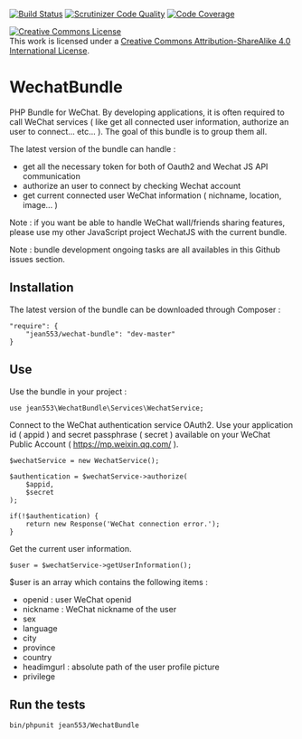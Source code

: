 [![Build Status](https://travis-ci.org/jean553/WechatBundle.svg?branch=master)](https://travis-ci.org/jean553/WechatBundle)
[![Scrutinizer Code Quality](https://scrutinizer-ci.com/g/jean553/WechatBundle/badges/quality-score.png?b=master)](https://scrutinizer-ci.com/g/jean553/WechatBundle/?branch=master)
[![Code Coverage](https://scrutinizer-ci.com/g/jean553/WechatBundle/badges/coverage.png?b=master)](https://scrutinizer-ci.com/g/jean553/WechatBundle/?branch=master)

<a rel="license" href="http://creativecommons.org/licenses/by-sa/4.0/"><img alt="Creative Commons License" style="border-width:0" src="https://i.creativecommons.org/l/by-sa/4.0/88x31.png" /></a><br />This work is licensed under a <a rel="license" href="http://creativecommons.org/licenses/by-sa/4.0/">Creative Commons Attribution-ShareAlike 4.0 International License</a>.

# WechatBundle

PHP Bundle for WeChat. By developing applications, it is often required to call WeChat services ( like get all connected user information, authorize an user to connect... etc... ). The goal of this bundle is to group them all. 

The latest version of the bundle can handle :
 - get all the necessary token for both of Oauth2 and Wechat JS API communication
 - authorize an user to connect by checking Wechat account
 - get current connected user WeChat information ( nichname, location, image... )

Note : if you want be able to handle WeChat wall/friends sharing features, please use my other JavaScript project WechatJS with the current bundle.

Note : bundle development ongoing tasks are all availables in this Github issues section.

## Installation

The latest version of the bundle can be downloaded through Composer :

```
"require": {
    "jean553/wechat-bundle": "dev-master"
}
```

## Use

Use the bundle in your project :

```
use jean553\WechatBundle\Services\WechatService;
```

Connect to the WeChat authentication service OAuth2. Use your application id ( appid ) and secret passphrase ( secret ) available on your WeChat Public Account ( https://mp.weixin.qq.com/ ).

```
$wechatService = new WechatService();

$authentication = $wechatService->authorize(
    $appid,
    $secret
);

if(!$authentication) {
    return new Response('WeChat connection error.');
}
```

Get the current user information.

```
$user = $wechatService->getUserInformation();
```

$user is an array which contains the following items :
 - openid : user WeChat openid
 - nickname : WeChat nickname of the user
 - sex
 - language
 - city
 - province
 - country
 - headimgurl : absolute path of the user profile picture
 - privilege

## Run the tests
```
bin/phpunit jean553/WechatBundle
```
